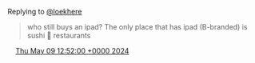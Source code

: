 Replying to [@loekhere](https://twitter.com/loekhere/status/1788247592175866250)

> who still buys an ipad? The only place that has ipad \(B\-branded\) is sushi 🍣 restaurants

<img src="../../media/tweet.ico" width="12" /> [Thu May 09 12:52:00 +0000 2024](https://twitter.com/DromerDenker/status/1788552502343786762)